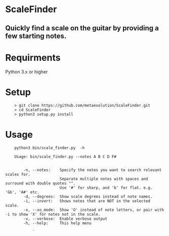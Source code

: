 # ScaleFinder
## Quickly find a scale on the guitar by providing a few starting notes.

# Requirments
Python 3.x or higher

# Setup 
```   
    > git clone https://github.com/metaevolution/ScaleFinder.git
    > cd ScaleFinder
    > python3 setup.py install
```

# Usage
```
    python3 bin/scale_finder.py  -h        
```
```      
    Usage: bin/scale_finder.py --notes A B C D F#
                

        -n, --notes:    Specify the notes you want to search relevant scales for. 
                        Separate multiple notes with spaces and surround with double quotes "". 
                        Use '#' for sharp, and 'b' for flat. e.g. 'Gb', 'A#' etc.
        -d, --degrees:  Show scale degrees instead of note names. 
        -i, --invert:   Shows notes that are NOT in the selected scale.
        -x, --xo_mode:  Show 'O' instead of note letters, or pair with -i to show 'X' for notes not in the scale.
        -v, --verbose:  Enable verbose output
        -h, --help:     This help menu

```
                `



